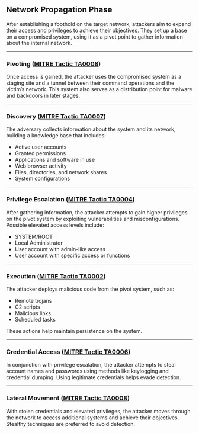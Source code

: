 ## Network Propagation Phase

After establishing a foothold on the target network, attackers aim to expand their access and privileges to achieve their objectives. They set up a base on a compromised system, using it as a pivot point to gather information about the internal network.

---

### Pivoting ([MITRE Tactic TA0008](https://attack.mitre.org/tactics/TA0008))

Once access is gained, the attacker uses the compromised system as a staging site and a tunnel between their command operations and the victim’s network. This system also serves as a distribution point for malware and backdoors in later stages.

---

### Discovery ([MITRE Tactic TA0007](https://attack.mitre.org/tactics/TA0007))

The adversary collects information about the system and its network, building a knowledge base that includes:

- Active user accounts
- Granted permissions
- Applications and software in use
- Web browser activity
- Files, directories, and network shares
- System configurations

---

### Privilege Escalation ([MITRE Tactic TA0004](https://attack.mitre.org/tactics/TA0004))

After gathering information, the attacker attempts to gain higher privileges on the pivot system by exploiting vulnerabilities and misconfigurations. Possible elevated access levels include:

- SYSTEM/ROOT
- Local Administrator
- User account with admin-like access
- User account with specific access or functions

---

### Execution ([MITRE Tactic TA0002](https://attack.mitre.org/tactics/TA0002))

The attacker deploys malicious code from the pivot system, such as:

- Remote trojans
- C2 scripts
- Malicious links
- Scheduled tasks

These actions help maintain persistence on the system.

---

### Credential Access ([MITRE Tactic TA0006](https://attack.mitre.org/tactics/TA0006))

In conjunction with privilege escalation, the attacker attempts to steal account names and passwords using methods like keylogging and credential dumping. Using legitimate credentials helps evade detection.

---

### Lateral Movement ([MITRE Tactic TA0008](https://attack.mitre.org/tactics/TA0008))

With stolen credentials and elevated privileges, the attacker moves through the network to access additional systems and achieve their objectives. Stealthy techniques are preferred to avoid detection.

